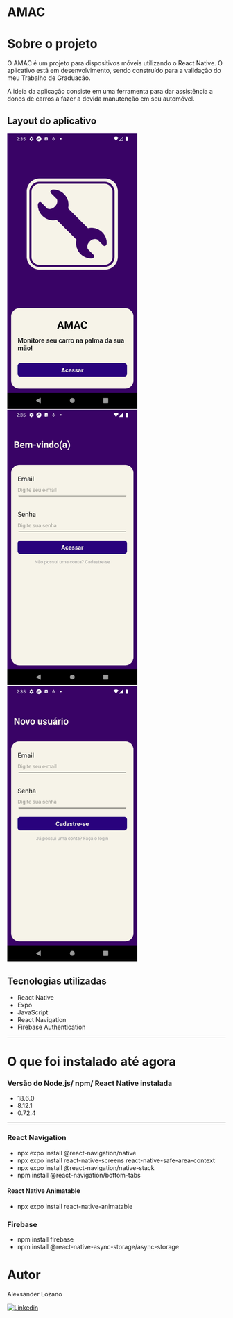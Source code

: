 # AMAC

# Sobre o projeto

O AMAC é um projeto para dispositivos móveis utilizando o React Native. O aplicativo está em desenvolvimento, sendo construído para a validação do meu Trabalho de Graduação.

A ideia da aplicação consiste em uma ferramenta para dar assistência a donos de carros a fazer a devida manutenção em seu automóvel.

## Layout do aplicativo
<div>
  <img src="https://github.com/AlexLzn03/appAMAC/blob/main/src/assets/TelaDeInicio.PNG" width="300px" />
  <img src="https://github.com/AlexLzn03/appAMAC/blob/main/src/assets/TelaDeLogin.PNG" width="300px" />
  <img src="https://github.com/AlexLzn03/appAMAC/blob/main/src/assets/TelaDeCadastro.png" width="300px" />
</div>

## Tecnologias utilizadas
- React Native
- Expo
- JavaScript
- React Navigation
- Firebase Authentication
---
# O que foi instalado até agora
### Versão do Node.js/ npm/ React Native instalada
- 18.6.0
- 8.12.1
- 0.72.4
---
### React Navigation 
- npx expo install @react-navigation/native
- npx expo install react-native-screens react-native-safe-area-context
- npx expo install @react-navigation/native-stack
- npm install @react-navigation/bottom-tabs

#### React Native Animatable
- npx expo install react-native-animatable

### Firebase
- npm install firebase
- npm install @react-native-async-storage/async-storage

# Autor

Alexsander Lozano  

[![Linkedin](https://img.shields.io/badge/LinkedIn-0077B5?style=for-the-badge&logo=linkedin&logoColor=white)](https://www.linkedin.com/in/alexsander-lozano-673088266/)
